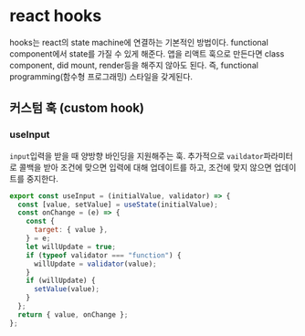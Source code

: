 # react hooks

hooks는 react의 state machine에 연결하는 기본적인 방법이다.
functional component에서 state를 가질 수 있게 해준다.
앱을 리액트 훅으로 만든다면 class component, did mount, render등을 해주지 않아도 된다.
즉, functional programming(함수형 프로그래밍) 스타일을 갖게된다.

## 커스텀 훅 (custom hook)

### useInput

`input`입력을 받을 때 양방향 바인딩을 지원해주는 훅. 추가적으로 `vaildator`파라미터로 콜백을 받아 조건에 맞으면 입력에 대해 업데이트를 하고, 조건에 맞지 않으면 업데이트를 중지한다.

```js
export const useInput = (initialValue, validator) => {
  const [value, setValue] = useState(initialValue);
  const onChange = (e) => {
    const {
      target: { value },
    } = e;
    let willUpdate = true;
    if (typeof validator === "function") {
      willUpdate = validator(value);
    }
    if (willUpdate) {
      setValue(value);
    }
  };
  return { value, onChange };
};
```

